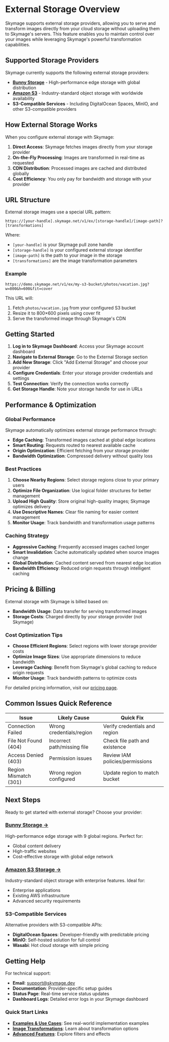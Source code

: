 # External Storage Overview

Skymage supports external storage providers, allowing you to serve and transform images directly from your cloud storage without uploading them to Skymage's servers. This feature enables you to maintain control over your images while leveraging Skymage's powerful transformation capabilities.

## Supported Storage Providers

Skymage currently supports the following external storage providers:

- **[Bunny Storage](/bunny-storage.md)** - High-performance edge storage with global distribution
- **[Amazon S3](/s3-storage.md)** - Industry-standard object storage with worldwide availability
- **S3-Compatible Services** - Including DigitalOcean Spaces, MinIO, and other S3-compatible providers

## How External Storage Works

When you configure external storage with Skymage:

1. **Direct Access**: Skymage fetches images directly from your storage provider
2. **On-the-Fly Processing**: Images are transformed in real-time as requested
3. **CDN Distribution**: Processed images are cached and distributed globally
4. **Cost Efficiency**: You only pay for bandwidth and storage with your provider

## URL Structure

External storage images use a special URL pattern:

```
https://[your-handle].skymage.net/v1/ex/[storage-handle]/[image-path]?[transformations]
```

Where:
- `[your-handle]` is your Skymage pull zone handle
- `[storage-handle]` is your configured external storage identifier
- `[image-path]` is the path to your image in the storage
- `[transformations]` are the image transformation parameters

### Example

```
https://demo.skymage.net/v1/ex/my-s3-bucket/photos/vacation.jpg?w=800&h=600&fit=cover
```

This URL will:
1. Fetch `photos/vacation.jpg` from your configured S3 bucket
2. Resize it to 800×600 pixels using cover fit
3. Serve the transformed image through Skymage's CDN

## Getting Started

1. **Log in to Skymage Dashboard**: Access your Skymage account dashboard
2. **Navigate to External Storage**: Go to the External Storage section
3. **Add New Storage**: Click "Add External Storage" and choose your provider
4. **Configure Credentials**: Enter your storage provider credentials and settings
5. **Test Connection**: Verify the connection works correctly
6. **Get Storage Handle**: Note your storage handle for use in URLs

## Performance & Optimization

### Global Performance

Skymage automatically optimizes external storage performance through:

- **Edge Caching**: Transformed images cached at global edge locations
- **Smart Routing**: Requests routed to nearest available cache
- **Origin Optimization**: Efficient fetching from your storage provider
- **Bandwidth Optimization**: Compressed delivery without quality loss

### Best Practices

1. **Choose Nearby Regions**: Select storage regions close to your primary users
2. **Optimize File Organization**: Use logical folder structures for better management
3. **Upload High Quality**: Store original high-quality images; Skymage optimizes delivery
4. **Use Descriptive Names**: Clear file naming for easier content management
5. **Monitor Usage**: Track bandwidth and transformation usage patterns

### Caching Strategy

- **Aggressive Caching**: Frequently accessed images cached longer
- **Smart Invalidation**: Cache automatically updated when source images change
- **Global Distribution**: Cached content served from nearest edge location
- **Bandwidth Efficiency**: Reduced origin requests through intelligent caching

## Pricing & Billing

External storage with Skymage is billed based on:

- **Bandwidth Usage**: Data transfer for serving transformed images
- **Storage Costs**: Charged directly by your storage provider (not Skymage)

### Cost Optimization Tips

- **Choose Efficient Regions**: Select regions with lower storage provider costs
- **Optimize Image Sizes**: Use appropriate dimensions to reduce bandwidth
- **Leverage Caching**: Benefit from Skymage's global caching to reduce origin requests
- **Monitor Usage**: Track bandwidth patterns to optimize costs

For detailed pricing information, visit our [pricing page](https://skymage.dev/pricing).

## Common Issues Quick Reference

| Issue | Likely Cause | Quick Fix |
|-------|--------------|-----------|
| Connection Failed | Wrong credentials/region | Verify credentials and region |
| File Not Found (404) | Incorrect path/missing file | Check file path and existence |
| Access Denied (403) | Permission issues | Review IAM policies/permissions |
| Region Mismatch (301) | Wrong region configured | Update region to match bucket |

## Next Steps

Ready to get started with external storage? Choose your provider:

### **[Bunny Storage →](/bunny-storage.md)**
High-performance edge storage with 9 global regions. Perfect for:
- Global content delivery
- High-traffic websites
- Cost-effective storage with global edge network

### **[Amazon S3 Storage →](/s3-storage.md)**
Industry-standard object storage with enterprise features. Ideal for:
- Enterprise applications
- Existing AWS infrastructure
- Advanced security requirements

### **S3-Compatible Services**
Alternative providers with S3-compatible APIs:
- **DigitalOcean Spaces**: Developer-friendly with predictable pricing
- **MinIO**: Self-hosted solution for full control
- **Wasabi**: Hot cloud storage with simple pricing

## Getting Help

For technical support:
- **Email**: support@skymage.dev
- **Documentation**: Provider-specific setup guides
- **Status Page**: Real-time service status updates
- **Dashboard Logs**: Detailed error logs in your Skymage dashboard

### Quick Start Links

- **[Examples & Use Cases](/examples.md)**: See real-world implementation examples
- **[Image Transformations](/resizing.md)**: Learn about transformation options
- **[Advanced Features](/filters.md)**: Explore filters and effects
